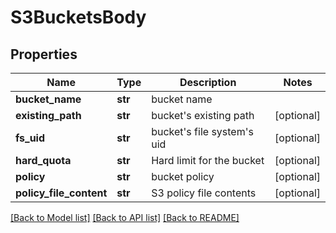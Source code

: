 # S3BucketsBody

## Properties
Name | Type | Description | Notes
------------ | ------------- | ------------- | -------------
**bucket_name** | **str** | bucket name | 
**existing_path** | **str** | bucket&#x27;s existing path | [optional] 
**fs_uid** | **str** | bucket&#x27;s file system&#x27;s uid | [optional] 
**hard_quota** | **str** | Hard limit for the bucket | [optional] 
**policy** | **str** | bucket policy | [optional] 
**policy_file_content** | **str** | S3 policy file contents | [optional] 

[[Back to Model list]](../README.md#documentation-for-models) [[Back to API list]](../README.md#documentation-for-api-endpoints) [[Back to README]](../README.md)

